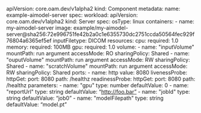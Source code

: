 apiVersion: core.oam.dev/v1alpha2
kind: Component
metadata:
  name: example-aimodel-server
spec:
  workload:
    apiVersion: core.oam.dev/v1alpha2
    kind: Server
    spec:
      osType: linux
      containers:
      - name: my-aimodel-server
        image: example/my-aimodel-server@sha256:72e996751fe42b2a0c1e6355730dc2751ccda50564fec929f76804a6365ef5ef
        inputFiletype: DICOM
        resources:
          cpu:
            required: 1.0
          memory:
            required: 100MB
          gpu:
            required: 1.0
          volume:
          - name: "inputVolume"
            mountPath: run argument
            accessMode: RO
            sharingPolicy: Shared
          - name: "ouputVolume"
            mountPath: run argument
            accessMode: RW
            sharingPolicy: Shared
          - name: "scratchVolume"
            mountPath: run argument
            accessMode: RW
            sharingPolicy: Shared
        ports:
        - name: http
          value: 8080
        livenessProbe:
          httpGet:
            port: 8080
            path: /healthz
        readinessProbe:
          httpGet:
            port: 8080
            path: /healthz
        parameters:
          - name: "gpu"
            type: number
            defaultValue: 0
          - name: "reportUrl"
            type: string
            defaultValue: “http://foo.bar”
          - name: "jobId"
            type: string
            defaultValue: “job0”
          - name: "modelFilepath"
            type: string
            defaultValue: “model.pt”
